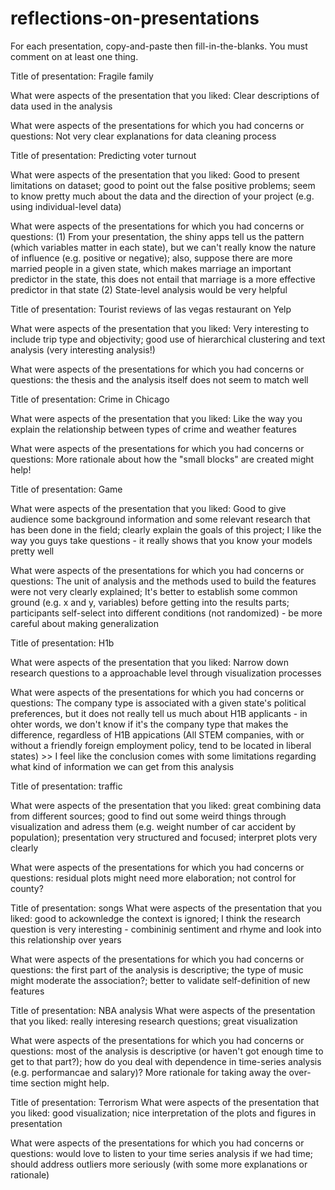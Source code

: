 # reflections-on-presentations

For each presentation, copy-and-paste then fill-in-the-blanks.  You must comment on at least one thing. 


Title of presentation: Fragile family

What were aspects of the presentation that you liked:
Clear descriptions of data used in the analysis

What were aspects of the presentations for which you had concerns or questions: Not very clear explanations for data cleaning process



Title of presentation: Predicting voter turnout

What were aspects of the presentation that you liked:
Good to present limitations on dataset; good to point out the false positive problems; seem to know pretty much about the data and the direction of your project (e.g. using individual-level data)

What were aspects of the presentations for which you had concerns or questions: 
(1) From your presentation, the shiny apps tell us the pattern (which variables matter in each state), but we can't really know the nature of influence (e.g. positive or negative); also, suppose there are more married people in a given state, which makes marriage an important predictor in the state, this does not entail that marriage is a more effective predictor in that state 
(2) State-level analysis would be very helpful


Title of presentation: Tourist reviews of las vegas restaurant on Yelp

What were aspects of the presentation that you liked: Very interesting to include trip type and objectivity; good use of hierarchical clustering and text analysis (very interesting analysis!)

What were aspects of the presentations for which you had concerns or questions: the thesis and the analysis itself does not seem to match well



Title of presentation: Crime in Chicago

What were aspects of the presentation that you liked: Like the way you explain the relationship between types of crime and weather features

What were aspects of the presentations for which you had concerns or questions: More rationale about how the "small blocks" are created might help!


Title of presentation: Game

What were aspects of the presentation that you liked: Good to give audience some background information and some relevant research that has been done in the field; clearly explain the goals of this project; I like the way you guys take questions - it really shows that you know your models pretty well

What were aspects of the presentations for which you had concerns or questions: The unit of analysis and the methods used to build the features were not very clearly explained; It's better to establish some common ground (e.g. x and y, variables) before getting into the results parts; participants self-select into different conditions (not randomized) - be more careful about making generalization


Title of presentation: H1b

What were aspects of the presentation that you liked: Narrow down research questions to a approachable level through visualization processes

What were aspects of the presentations for which you had concerns or questions: The company type is associated with a given state's political preferences, but it does not really tell us much about H1B applicants - in ohter words, we don't know if it's the company type that makes the difference, regardless of H1B appications (All STEM companies, with or without a friendly foreign employment policy, tend to be located in liberal states) >> I feel like the conclusion comes with some limitations regarding what kind of information we can get from this analysis

Title of presentation: traffic

What were aspects of the presentation that you liked: great combining data from different sources; good to find out some weird things through visualization and adress them (e.g. weight number of car accident by population); presentation very structured and focused; interpret plots very clearly

What were aspects of the presentations for which you had concerns or questions: residual plots might need more elaboration; not control for county?


Title of presentation: songs
What were aspects of the presentation that you liked: good to ackownledge the context is ignored; I think the research question is very interesting - combininig sentiment and rhyme and look into this relationship over years


What were aspects of the presentations for which you had concerns or questions: the first part of the analysis is descriptive; the type of music might moderate the association?; better to validate self-definition of new features


Title of presentation: NBA analysis
What were aspects of the presentation that you liked: really interesing research questions; great visualization

What were aspects of the presentations for which you had concerns or questions: most of the analysis is descriptive (or haven't got enough time to get to that part?); how do you deal with dependence in time-series analysis (e.g. performancae and salary)? More rationale for taking away the over-time section might help.

Title of presentation: Terrorism
What were aspects of the presentation that you liked: good visualization; nice interpretation of the plots and figures in presentation

What were aspects of the presentations for which you had concerns or questions: would love to listen to your time series analysis if we had time; should address outliers more seriously (with some more explanations or rationale) 








